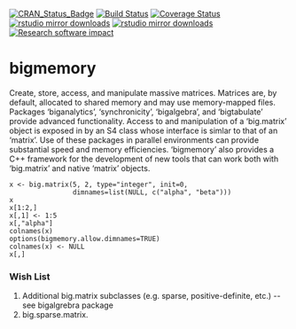 [![CRAN_Status_Badge](http://www.r-pkg.org/badges/version/bigmemory)](http://cran.r-project.org/package=bigmemory)
[![Build Status](https://travis-ci.org/kaneplusplus/bigmemory.png)](https://travis-ci.org/kaneplusplus/bigmemory)
[![Coverage Status](https://coveralls.io/repos/kaneplusplus/bigmemory/badge.svg)](https://coveralls.io/r/kaneplusplus/bigmemory)
[![rstudio mirror downloads](http://cranlogs.r-pkg.org/badges/bigmemory?color=blue)](https://github.com/metacran/cranlogs.app)
[![rstudio mirror downloads](http://cranlogs.r-pkg.org/badges/grand-total/bigmemory?color=blue)](https://github.com/metacran/cranlogs.app)
[![Research software impact](http://depsy.org/api/package/cran/bigmemory/badge.svg)](http://depsy.org/package/r/bigmemory)
<!---
[![Total Downloads](https://poser.pugx.org/simkimsia/utility_behaviors/d/total.png)](https://packagist.org/packages/simkimsia/utility_behaviors)
[![Latest Stable Version](https://poser.pugx.org/simkimsia/utility_behaviors/v/stable.png)](https://packagist.org/packages/simkimsia/utility_behaviors)
--->

bigmemory
=========

Create, store, access, and manipulate massive matrices.  Matrices are, by default, allocated to shared memory and may use memory-mapped files. Packages ‘biganalytics’, ‘synchronicity’, ‘bigalgebra’, and ‘bigtabulate’ provide advanced functionality. Access to and manipulation of a ‘big.matrix’ object is exposed in by an S4 class whose interface is simlar to that of an ‘matrix’. Use of these packages in parallel environments can provide substantial speed and memory efficiencies.  ‘bigmemory’ also provides a C++ framework for the development of new tools that can work both with ‘big.matrix’ and native ‘matrix’ objects.

```{R}
x <- big.matrix(5, 2, type="integer", init=0,
                dimnames=list(NULL, c("alpha", "beta")))
x
x[1:2,]
x[,1] <- 1:5
x[,"alpha"]
colnames(x)
options(bigmemory.allow.dimnames=TRUE)
colnames(x) <- NULL
x[,]
```

### Wish List
1. Additional big.matrix subclasses (e.g. sparse, positive-definite, etc.) 
    -- see bigalgrebra package
2. big.sparse.matrix.
